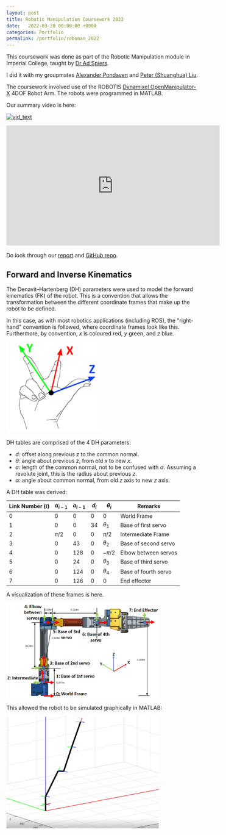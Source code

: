 ```yaml
---
layout: post
title: Robotic Manipulation Coursework 2022
date:   2022-03-20 00:00:00 +0000
categories: Portfolio
permalink: /portfolio/roboman_2022
---
```


This coursework was done as part of the Robotic Manipulation module in Imperial College, taught by [Dr Ad Spiers](https://www.linkedin.com/in/ad-spiers-37228027/).

I did it with my groupmates [Alexander Pondaven](https://github.com/alexpondaven) and [Peter (Shuanghua) Liu](https://github.com/shl2019).

The coursework involved use of the ROBOTIS [Dynamixel OpenManipulator-X](https://emanual.robotis.com/docs/en/platform/openmanipulator_x/overview/) 4DOF Robot Arm. The robots were programmed in MATLAB.

Our summary video is here:

[![vid_text](http://img.youtube.com/vi/YnikLz3zWbM/0.jpg)](http://www.youtube.com/watch?v=YnikLz3zWbM "Video Title")

<iframe width="560" height="315" src="https://www.youtube.com/embed/YnikLz3zWbM" title="YouTube video player" frameborder="0" allow="accelerometer; autoplay; clipboard-write; encrypted-media; gyroscope; picture-in-picture" allowfullscreen></iframe>

Do look through our [report](https://github.com/alexpondaven/RoboMan/blob/main/RM%20Report%20-%20BOB.pdf) and [GitHub repo](https://github.com/alexpondaven/RoboMan).

## Forward and Inverse Kinematics

The Denavit–Hartenberg (DH) parameters were used to model the forward kinematics (FK) of the robot. This is a convention that allows the transformation between the different coordinate frames that make up the robot to be defined.

In this case, as with most robotics applications (including ROS), the "right-hand" convention is followed, where coordinate frames look like this. Furthermore, by convention, $x$ is coloured red, $y$ green, and $z$ blue.
<p align="left"> <img width="250" src="../assets/RoboMan/rh_rule.png"> </p>

DH tables are comprised of the 4 DH parameters:
- $d$: offset along previous $z$ to the common normal.
- $\theta$: angle about previous $z$, from old $x$ to new $x$.
- $a$: length of the common normal, not to be confused with $\alpha$. Assuming a revolute joint, this is the radius about previous $z$.
- $\alpha$: angle about common normal, from old $z$ axis to new $z$ axis.

A DH table was derived: 

| Link Number ($i$) 	| $\alpha_{i-1}$ 	| $a_{i-1}$ 	| $d_i$ 	| $\theta_i$ 	| Remarks 	|
| ---	| ---	| ---	| ---	| ---	| ---	|
| 0 	| 0 	| 0 	| 0 	| 0 	| World Frame 	|
| 1 	| 0 	| 0 	| 34 	| $\theta_1$ 	| Base of first servo 	|
| 2 	| $\pi/2$ 	| 0 	| 0 	| $\pi/2$ 	| Intermediate Frame 	|
| 3 	| 0 	| 43 	| 0 	| $\theta_2$ 	| Base of second servo 	|
| 4 	| 0 	| 128 	| 0 	| $-\pi/2$ 	| Elbow between servos 	|
| 5 	| 0 	| 24 	| 0 	| $\theta_3$ 	| Base of third servo 	|
| 6 	| 0 	| 124 	| 0 	| $\theta_4$ 	| Base of fourth servo 	|
| 7 	| 0 	| 126 	| 0 	| 0 	| End effector 	|

A visualization of these frames is here.
<p align="left"> <img width="400" src="../assets/RoboMan/roboT1coordassign.PNG"> </p>

This allowed the robot to be simulated graphically in MATLAB:
<p align="left"> <img width="400" src="../assets/RoboMan/roboT1bframes.PNG"> </p>
